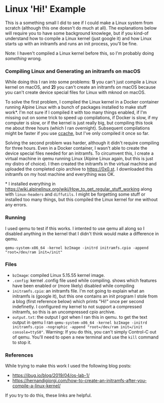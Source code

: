 # Linux 'Hi!' Example
This is a something small I did to see if I could make a Linux system from
scratch (although this one doesn't do much at all). The explanations below will
require you to have some background knowlege, but if you kind-of understand how
to compile a Linux kernel (just google it) and how Linux starts up with an
initramfs and runs an init process, you'll be fine.

Note: I haven't compiled a Linux kernel before this, so I'm probably doing
*something* wrong.

### Compiling Linux and Generating an initramfs on macOS
While doing this I ran into some problems: **1)** you can't just compile a Linux
kernel on macOS, and **2)** you can't create an initramfs on macOS because you
can't create device special files for Linux with mknod on macOS.

To solve the first problem, I compiled the Linux kernel in a Docker container
running Alpine Linux with a bunch of packages installed to make stuff work\*.
I'm not sure if I compiled it with too many things enabled, if I'm missing out
on some trick to speed up compilations, if Docker is slow, if my computer is
slow, or if the kernel is just really big, but compiling this took me about
three hours (which I ran overnight). Subsequent compilations might be faster
if you use [ccache](https://ccache.dev), but I've only compiled it once so far.

Solving the second problem was harder, although it didn't require compiling for
three hours. Even in a Docker container, I wasn't able to create the device
special files needed for an initramfs. To circumvent this, I create a virtual
machine in qemu running Linux (Alpine Linux again, but this is just my distro
of choice). I then created the initramfs in the virtual machine and uploaded
the completed cpio archive to https://0x0.st. I downloaded this initramfs on my
host machine and everything was OK.

\* I installed everything in
https://wiki.alpinelinux.org/wiki/How_to_get_regular_stuff_working along with
`linux-headers` and `diffutils`. I might be forgetting some stuff or installed
too many things, but this compiled the Linux kernel for me without any errors.

### Running
I used qemu to test if this works. I intented to use qemu all along so I
disabled anything in the kernel that I didn't think would make a difference in
qemu.

`qemu-system-x86_64 -kernel bzImage -initrd initramfs.cpio -append
"root=/dev/ram init=/init"`

### Files
- `bzImage`: compiled Linux 5.15.55 kernel image. 
- `.config`: kernel .config file used while compiling. shows which features
	have been enabled or (more likely) disabled while compiling
- `initramfs.cpio`: an initramfs file. I'm not going to explain what an
	initramfs is (google it), but this one contains an init program I stole
	from a blog (first reference below) which prints "Hi!" once per second
	indefinetly. I configured my kernel to not support a compressed initramfs,
	so this is an uncompressed cpio archive.
- `output.txt`: the output I got when I ran this in qemu. to get the text
	output in qemu I ran `qemu-system-x86_64 -kernel bzImage -initrd
	initramfs.cpio -nographic -append "root=/dev/ram init=/init
	console=ttyS0"`. Warning: If you do this, you can't simply Control-C out of
	qemu. You'll need to open a new terminal and use the `kill` command to stop
	it.

### References
While trying to make this work I used the following blog posts:
- https://ibug.io/blog/2019/04/os-lab-1/
- https://hernandigiorgi.com/how-to-create-an-initramfs-after-you-compile-a-linux-kernel/

If you try to do this, these links are helpful.
